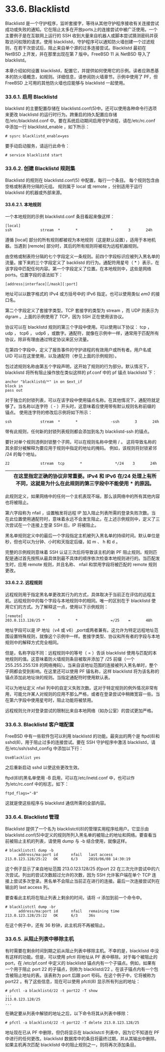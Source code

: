 # 33.6. Blacklistd

Blacklistd 是一个守护程序，监听套接字，等待从其他守护程序接收有关连接尝试成功或失败的通知。它在阻止太多在开放ports上的连接尝试中被广泛使用。一个主要例子是在互联网上运行的 SSH 收到大量来自机器人或脚本尝试猜测密码并获取访问权限的请求。使用 blacklistd，守护程序可以通知防火墙创建一个过滤规则，在若干次尝试后，阻止来自单个源的过多连接尝试。Blacklistd 最初在 NetBSD 上开发，并在那里出现在第 7 版中。FreeBSD 11 从 NetBSD 导入了 blacklistd。

本章介绍如何设置 blacklistd，配置它，并提供如何使用它的示例。读者应熟悉基本的防火墙概念，如规则。详细信息，请参阅防火墙章节。示例中使用了 PF，但 FreeBSD 上可用的其他防火墙也应能够与 blacklistd 一起使用。

### 33.6.1. 启用 Blacklistd

blacklistd 的主要配置存储在 blacklistd.conf(5)中。还可以使用各种命令行选项来更改 blacklistd 的运行时行为。跨重启的持久配置应存储在/etc/blacklistd.conf 中。要在系统启动期间启用守护进程，请在/etc/rc.conf 中添加一行 blacklistd_enable ，如下所示：

```
# sysrc blacklistd_enable=yes
```

要手动启动服务，请运行此命令：

```
# service blacklistd start
```

### 33.6.2. 创建 Blacklistd 规则集

Blacklistd 的规则在 blacklistd.conf(5) 中配置，每行一个条目。 每个规则包含由空格或制表符分隔的元组。 规则属于 local 或 remote ，分别适用于运行 blacklistd 的机器或外部来源。

#### 33.6.2.1. 本地规则

一个本地规则的示例 blacklistd.conf 条目看起来像这样：

```
[local]
ssh             stream  *       *               *       3       24h
```

遵循 [local] 部分的所有规则都被视为本地规则（这是默认设置），适用于本地机器。当遇到 [remote] 部分时，其后的所有规则将被视为远程机器规则。

由空格或制表符分隔的七个字段定义一条规则。前四个字段标识应被列入黑名单的流量。接下来的三个字段定义了 backlistd 的行为。通配符用星号（ * ）表示，在该字段中匹配任何内容。第一个字段定义了位置。在本地规则中，这些是网络 ports。位置字段的语法如下：

```
[address|interface][/mask][:port]
```

地址可以以数字格式的 IPv4 或方括号中的 IPv6 指定。也可以使用类似 <em>em0</em> 的接口名。

第二个字段定义了套接字类型。TCP 套接字的类型为 stream ，而 UDP 则表示为 dgram 。上面的示例使用了 TCP，因为 SSH 正在使用该协议。

协议可以在 blacklistd 规则的第三个字段中使用。可以使用以下协议： tcp ， udp ， tcp6 ， udp6 ，或数字。通配符，就像在示例中一样，通常用于匹配所有协议，除非有理由通过特定协议来区分流量。

在第四个字段中，定义了报告事件的守护进程的有效用户或所有者。用户名或 UID 可以在这里使用，以及通配符（参见上面的示例规则）。

包过滤规则名称由第五个字段声明，这开始了规则的行为部分。默认情况下，blacklistd 将所有阻止操作放在类似这样的 pf.conf 中的 pf 锚点 blacklistd 下：

```
anchor "blacklistd/*" in on $ext_if
block in
pass out
```

对于独立的封锁列表，可以在该字段中使用锚点名称。在其他情况下，通配符就足够了。当名称以连字符（ - ）开头时，这意味着应使用带有默认规则名称前缀的锚点。 使用连字符的修改后示例将如下所示：

```
ssh             stream  *       *               -ssh       3       24h
```

带有此规则，任何新的封锁列表规则都会添加到名为 blacklistd-ssh 的锚点。

要针对单个规则违例封锁整个子网，可以在规则名称中使用 / 。 这将导致名称的其余部分被解释为要应用于规则中指定的地址的掩码。 例如，该规则将封锁紧邻 /24 的每个地址。

```
22              stream  tcp       *               */24    3       24h
```

|  | 在这里指定正确的协议非常重要。IPv4 和 IPv6 在/24 处理上有所不同，这就是为什么在此规则的第三字段中不能使用 * 的原因。 |
| -- | ---------------------------------------------------------------------------------------------------------------------- |

此规则定义，如果网络中的任何一个主机表现不端，那么该网络中的所有其他内容也将被阻止。

第六字段称为 nfail ，设置触发将远程 IP 加入阻止列表所需的登录失败次数。当在此位置使用通配符时，意味着永远不会发生阻止。在上述示例规则中，定义了三次尝试在一个连接上登录 SSH 后，IP 将被阻止。

黑名单规则定义中的最后一个字段指定主机被列入黑名单的持续时间。默认单位是秒，但也可以为分钟、小时和天指定后缀，如 m 、 h 和 d 。

完整的示例规则意味着 SSH 认证三次后将导致该主机的新 PF 阻止规则。规则匹配是通过首先按照从最具体到最不具体的顺序依次检查本地规则进行的。当匹配发生时，应用 remote 规则，并且名称、 nfail 和禁用字段将被匹配的 remote 规则更改。

#### 33.6.2.2. 远程规则

远程规则用于指定黑名单更改其行为的方式，具体取决于当前正在评估的远程主机。远程规则中的每个字段与本地规则中的相同。唯一的区别在于 blacklistd 使用它们的方式。为了解释这一点，使用以下示例规则：

```
[remote]
203.0.113.128/25 *      *       *               =/25    =       48h
```

地址字段可以是 IP 地址（v4 或 v6）,port或两者兼有。这允许为特定远程地址范围设置特殊规则，就像这个示例中一样。套接字类型、协议和所有者的字段与本地规则中的解释方式完全相同。

但是，名称字段不同：远程规则中的等号（ = ）告诉 blacklistd 使用与匹配的本地规则的值。这意味着防火墙规则条目被取并添加了 /25 前缀（一个 255.255.255.128 的网络掩码）。当来自该地址范围的连接被列入黑名单时，整个子网都会受到影响。在这里还可以使用 PF 锚名称，这样 blacklistd 将为该名称的锚点添加此地址块的规则。当指定通配符时使用默认表。

可以为地址定义 nfail 列中的自定义失败次数。这对于特定规则的例外情况非常有用，可能允许某人对规则的应用不那么严格，或者在登录尝试中稍微宽容一些。当在第六字段中使用星号时，阻止功能将被禁用。

远程规则允许对登录尝试的限制比来自本地网络（如办公室）的尝试更加严格。

### 33.6.3. Blacklistd 客户端配置

FreeBSD 中有一些软件包可以利用 blacklistd 的功能。最突出的两个是 ftpd(8)和 sshd(8)，用于阻止过多的连接尝试。要在 SSH 守护程序中激活 blacklistd，请在/etc/ssh/sshd_config 中添加以下行：

```
UseBlacklist yes
```

之后重新启动 sshd 以使这些更改生效。

ftpd(8)的黑名单使用 -B 启用，可以在/etc/inetd.conf 中，也可以作为/etc/rc.conf 中的标志，如下：

```
ftpd_flags="-B"
```

这就是使这些程序与 blacklistd 通信所需的全部内容。

### 33.6.4. Blacklistd 管理

Blacklistd 提供了一个名为 blacklistctl(8)的管理实用程序给用户。它显示由 blacklistd.conf(5)中定义的规则所列入黑名单的被阻止的地址和网络。要查看当前被阻止主机的列表，请使用 dump 与 -b 结合使用，就像这样。

```
# blacklistctl dump -b
      address/ma:port id      nfail   last access
213.0.123.128/25:22   OK      6/3     2019/06/08 14:30:19
```

这个例子显示了来自地址范围 213.0.123.128/25 的port 22 在三次允许尝试中的六次尝试。列出的尝试次数超过允许的次数，因为 SSH 允许客户端在单个 TCP 连接上尝试多次登录。黑名单不会阻止当前正在进行的连接。最后一次连接尝试列在输出的 last access 列。

要查看此主机将在阻止列表上剩余的时间，请将 -r 添加到前一个命令中。

```
# blacklistctl dump -br
      address/ma:port id      nfail   remaining time
213.0.123.128/25:22   OK      6/3     36s
```

在这个例子中，还有 36 秒钟，此主机将不再被阻止。

### 33.6.5. 从阻止列表中移除主机

有时需要在剩余时间到期之前从阻止列表中移除主机。不幸的是，blacklistd 中没有这样的功能。但是，可以使用 pfctl 将地址从 PF 表中移除。对于每个被阻止的 port，在 /etc/pf.conf 中定义的 blacklistd 锚点内有一个子锚点。例如，如果有一个用于阻止 port 22 的子锚点，则称为 blacklistd/22 。在该子锚点内有一个包含被阻止地址的表。该表称为 port 后跟 port 号码。在这个例子中，它将被称为 port22 。有了这些信息，现在可以使用 pfctl(8) 显示所有列出的地址：

```
# pfctl -a blacklistd/22 -t port22 -T show
...
213.0.123.128/25
...
```

在确定要从列表中解锁的地址之后，以下命令将其从列表中移除：

```
# pfctl -a blacklistd/22 -t port22 -T delete 213.0.123.128/25
```

地址现在已从 PF 中删除，但仍将显示在 blacklistctl 列表中，因为它不知道在 PF 中进行的任何更改。blacklistd 数据库中的条目将最终过期，并从其输出中删除。如果主机再次匹配 blacklistd 中的阻止规则之一，则将再次添加条目。
